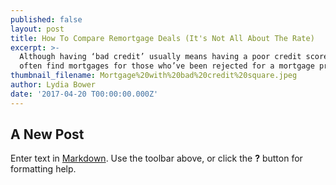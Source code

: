 ```yaml
---
published: false
layout: post
title: How To Compare Remortgage Deals (It's Not All About The Rate)
excerpt: >-
  Although having ‘bad credit’ usually means having a poor credit score, we can
  often find mortgages for those who’ve been rejected for a mortgage previously.
thumbnail_filename: Mortgage%20with%20bad%20credit%20square.jpeg
author: Lydia Bower
date: '2017-04-20 T00:00:00.000Z'
---
```

## A New Post

Enter text in [Markdown](http://daringfireball.net/projects/markdown/). Use the toolbar above, or click the **?** button for formatting help.
